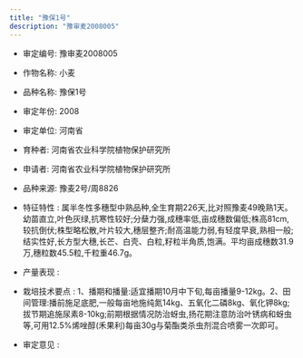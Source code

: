 ```yaml
---
title: "豫保1号"
description: "豫审麦2008005"
---
```

* 审定编号:  豫审麦2008005

*  作物名称:  小麦

*  品种名称:  豫保1号

*  审定年份:  2008

*  审定单位:  河南省

* 育种者:  河南省农业科学院植物保护研究所

*  申请者:  河南省农业科学院植物保护研究所

*  品种来源:  豫麦2号/周8826

*  特征特性 : 
属半冬性多穗型中熟品种,全生育期226天,比对照豫麦49晚熟1天。幼苗直立,叶色灰绿,抗寒性较好;分蘖力强,成穗率低,亩成穗数偏低;株高81cm,较抗倒伏;株型略松散,叶片较大,穗层整齐;耐高温能力弱,有轻度早衰,熟相一般;结实性好,长方型大穗,长芒、白壳、白粒,籽粒半角质,饱满。平均亩成穗数31.9万,穗粒数45.5粒,千粒重46.7g。
 
*  产量表现 : 


*  栽培技术要点 : 
1、播期和播量:适宜播期10月中下旬,每亩播量9-12kg。2、田间管理:播前施足底肥,一般每亩地施纯氮14kg、五氧化二磷8kg、氧化钾8kg;拔节期追施尿素8-10kg;前期根据情况防治蚜虫,扬花期注意防治叶锈病和蚜虫等,可用12.5%烯唑醇(禾果利)每亩30g与菊酯类杀虫剂混合喷雾一次即可。

*  审定意见 : 

